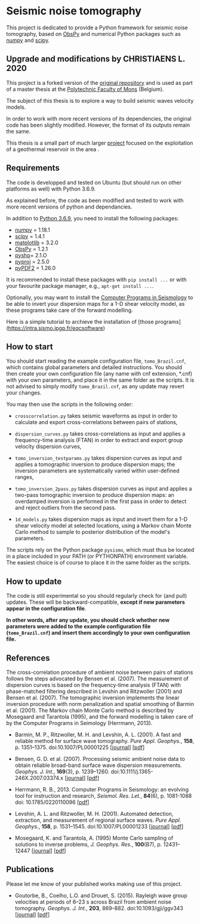 Seismic noise tomography
========================
This project is dedicated to provide a Python framework for seismic noise tomography, 
based on [ObsPy](https://github.com/obspy/obspy/wiki) and numerical Python packages 
such as [numpy](http://www.numpy.org/) and [scipy](http://www.scipy.org/).



Upgrade and modifications by CHRISTIAENS L. 2020
------------

This project is a forked version of the [original repository](https://github.com/bgoutorbe/seismic-noise-tomography)  and is used as part of a master thesis at the [Polytechnic Faculty of Mons](https://web.umons.ac.be/fpms/fr/) (Belgium).

The subject of this thesis is to explore a way to build seismic waves velocity models.

In order to work with more recent versions of its dependencies, the original code has been slightly modified. However, the format of its outputs remain the same.

This thesis is a small part of much larger [project](https://geothermiemons.be/) focused on the exploitation of a geothermal reservoir in the area .





Requirements
------------
The code is developped and tested on Ubuntu (but should run on other platforms as well)
with Python 3.6.9.

As explained before, the code as been modified and tested to work with more recent versions of python and dependancies.

In addition to [Python 3.6.9](https://www.python.org/downloads/release/python-369/), you need
to install the following packages:

- [numpy](http://www.numpy.org/) = 1.18.1
- [scipy](http://www.scipy.org/) = 1.4.1
- [matplotlib](http://matplotlib.org/) = 3.2.0
- [ObsPy](https://github.com/obspy/obspy/wiki) = 1.2.1
- [pyshp](https://github.com/GeospatialPython/pyshp)= 2.1.O
- [pyproj](https://code.google.com/p/pyproj/) = 2.5.0
- [pyPDF2](https://pypi.org/project/PyPDF2/) = 1.26.0

It is recommended to install these packages with `pip install ...` or with your
favourite package manager, e.g., `apt-get install ...`.

Optionally, you may want to install the 
[Computer Programs in Seismology](http://www.eas.slu.edu/eqc/eqccps.html)
to be able to invert your dispersion maps for a 1-D shear velocity model,
as these programs take care of the forward modelling.

Here is a simple tutorial to archieve the installation of [those programs] (https://intra.sismo.ipgp.fr/eqcsoftware)

How to start
------------
You should start reading the example configuration file, `tomo_Brazil.cnf`, which
contains global parameters and detailed instructions. You should then create 
your own configuration file (any name with cnf extension, \*.cnf) with your
own parameters, and place it in the same folder as the scripts. It is not advised
to simply modify `tomo_Brazil.cnf`, as any update may revert your changes.

You may then use the scripts in the following order:

- `crosscorrelation.py` takes seismic waveforms as input in order to calculate 
and export cross-correlations between pairs of stations,

- `dispersion_curves.py` takes cross-correlations as input and applies
a frequency-time analysis (FTAN) in order to extract and export group velocity
dispersion curves,

- `tomo_inversion_testparams.py` takes dispersion curves as input and applies
 a tomographic inversion to produce dispersion maps; the inversion parameters
 are systematically varied within user-defined ranges,

- `tomo_inversion_2pass.py` takes dispersion curves as input and applies
 a two-pass tomographic inversion to produce dispersion maps: an overdamped
 inversion is performed in the first pass in order to detect and reject outliers
 from the second pass.
 
- `1d_models.py` takes dispersion maps as input and invert them for a 1-D
  shear velocity model at selected locations, using a Markov chain Monte Carlo
  method to sample to posterior distribution of the model's parameters.
 
The scripts rely on the Python package `pysismo`, which must thus be located
in a place included in your PATH (or PYTHONPATH) environment variable. The easiest
choice is of course to place it in the same folder as the scripts.

How to update
-------------
The code is still experimental so you should regularly check for (and pull) 
updates. These will be backward-compatible, **except if new parameters appear 
in the configuration file**.

**In other words, after any update, you should check whether new parameters were added
to the example configuration file (`tomo_Brazil.cnf`) and insert them accordingly
to your own configuration file.**

References
----------
The cross-correlation procedure of ambient noise between pairs of stations follows
the steps advocated by Bensen et al. (2007). 
The measurement of dispersion curves is based on the frequency-time
analysis (FTAN) with phase-matched filtering described in Levshin and Ritzwoller (2001) 
and Bensen et al. (2007).
The tomographic inversion implements the linear inversion procedure 
with norm penalization and spatial smoothing of Barmin et al. (2001).
The Markov chain Monte Carlo method is described by Mosegaard and Tarantola (1995), 
and the forward modelling is taken care of by the Computer Programs in Seimology 
(Herrmann, 2013).

- Barmin, M. P., Ritzwoller, M. H. and Levshin, A. L. (2001). 
A fast and reliable method for surface wave tomography. 
*Pure Appl. Geophys.*, **158**, p. 1351–1375. doi:10.1007/PL00001225
\[[journal](http://link.springer.com/article/10.1007%2FPL00001225)\]
\[[pdf](http://jspc-www.colorado.edu/pubs/2001/1.pdf)\]

- Bensen, G. D. et al. (2007). Processing seismic ambient noise data to obtain 
reliable broad-band surface wave dispersion measurements. 
*Geophys. J. Int.*, **169**(3), p. 1239–1260. doi:10.1111/j.1365-246X.2007.03374.x
\[[journal](http://onlinelibrary.wiley.com/doi/10.1111/j.1365-246X.2007.03374.x/abstract)\]
\[[pdf](http://ciei.colorado.edu/pubs/2007/2.pdf)\]

- Herrmann, R. B., 2013. Computer Programs in Seismology: an evolving tool for 
instruction and research, *Seismol. Res. Let.*, **84**(6), p. 1081-1088
doi: 10.1785/0220110096
\[[pdf](http://srl.geoscienceworld.org/content/84/6/1081.full.pdf+html)\]
- Levshin, A. L. and Ritzwoller, M. H. (2001). Automated detection, extraction, 
and measurement of regional surface waves. *Pure Appl. Geophys.*, **158**, 
p. 1531–1545. doi:10.1007/PL00001233
\[[journal](http://link.springer.com/chapter/10.1007%2F978-3-0348-8264-4_11)\]
\[[pdf](http://ciei.colorado.edu/pubs/pageoph_01/Levshin_Ritzwoller_pag2001.pdf)\]

- Mosegaard, K. and Tarantola, A. (1995) Monte Carlo sampling of solutions to inverse
problems, *J. Geophys. Res.*, **100**(B7), p. 12431–12447
\[[journal](http://onlinelibrary.wiley.com/doi/10.1029/94JB03097/abstract)\]
\[[pdf](http://www.ipgp.fr/~tarantola/Files/Professional/Papers_PDF/MonteCarlo_latex.pdf)\]

Publications
------------
Please let me know of your published works making use of this project.

- Goutorbe, B., Coelho, L.O. and Drouet, S. (2015). 
Rayleigh wave group velocities at periods of 6–23 s across Brazil from ambient noise 
tomography. *Geophys. J. Int.*, **203**, 869–882. doi:10.1093/gji/ggv343
\[[journal](http://gji.oxfordjournals.org/content/203/2/869.abstract)\]
\[[pdf](https://www.researchgate.net/publication/281937971_Rayleigh_wave_group_velocities_at_periods_of_623_s_across_Brazil_from_ambient_noise_tomography)\]